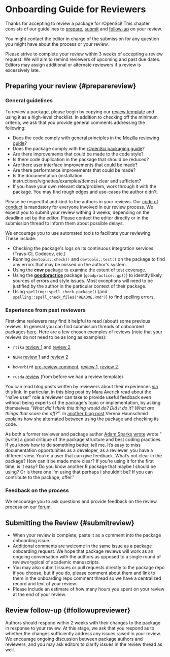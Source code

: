 # Onboarding Guide for Reviewers

<div class="summaryblock">
<p>Thanks for accepting to review a package for rOpenSci! This chapter consists of our guidelines to <a href="#preparereview">prepare</a>, <a href="#submitreview">submit</a> and <a href="#followupreviewer">follow-up</a> on your review.</p>
<p>You might contact the editor in charge of the submission for any question you might have about the process or your review.</p>
<p>Please strive to complete your review within 3 weeks of accepting a review request. We will aim to remind reviewers of upcoming and past due dates. Editors may assign additional or alternate reviewers if a review is excessively late.</p>
</div>

## Preparing your review {#preparereview}

### General guidelines

To review a package, please begin by copying our [review template](#reviewtemplate) and using it as a high-level checklist.  In addition to checking off the minimum criteria, we ask that you provide general comments addressing the following:

- Does the code comply with general principles in the [Mozilla reviewing guide](https://mozillascience.github.io/codeReview/review.html)?
- Does the package comply with the [rOpenSci packaging guide](#building)?
- Are there improvements that could be made to the code style?
- Is there code duplication in the package that should be reduced?
- Are there user interface improvements that could be made?
- Are there performance improvements that could be made?
- Is the documentation (installation instructions/vignettes/examples/demos) clear and sufficient?
- If you have your own relevant data/problem, work through it with the package. You may find rough edges and use-cases the author didn't.

Please be respectful and kind to the authors in your reviews. Our [code of conduct](#code-of-conduct) is mandatory for everyone involved in our review process. We expect you to submit your review withing 3 weeks, depending on the deadline set by the editor. Please contact the editor directly or in the submission thread to inform them about possible delays.

We encourage you to use automated tools to facilitate your reviewing.  These include:

-  Checking the package's logs on its continuous integration services (Travs-CI, Codecov, etc.)
-  Running `devtools::check()` and `devtools::test()` on the package to find any errors that may be missed on the author's system.
-  Using the **covr** package to examine the extent of test coverage.
-  Using the [**goodpractice**](https://github.com/MangoTheCat/goodpractice) package (`goodpractice::gp()`) to identify likely sources of errors and style issues. Most exceptions will need to be justified by the author in the particular context of their package.
-  Using `spelling::spell_check_package()` (and `spelling::spell_check_files("README.Rmd")`) to find spelling errors. 

### Experience from past reviewers

First-time reviewers may find it helpful to read (about) some previous reviews. In general you can find submission threads of onboarded packages [here](https://github.com/ropensci/onboarding/issues?q=is%3Aissue+is%3Aclosed+label%3A6%2Fapproved). Here are a few chosen examples of reviews (note that your reviews do not need to be as long as examples):

* `rtika` [review 1](https://github.com/ropensci/onboarding/issues/191#issuecomment-367166658) and [review 2](https://github.com/ropensci/onboarding/issues/191#issuecomment-368254623)

* `NLMR` [review 1](https://github.com/ropensci/onboarding/issues/188#issuecomment-368042693) and [review 2](https://github.com/ropensci/onboarding/issues/188#issuecomment-369310831)

* `bowerbird` [pre-review comment](https://github.com/ropensci/onboarding/issues/139#issuecomment-322713737), [review 1](https://github.com/ropensci/onboarding/issues/139#issuecomment-342380870), [review 2](https://github.com/ropensci/onboarding/issues/139#issuecomment-342724843).

* `rusda` [review](https://github.com/ropensci/onboarding/issues/18#issuecomment-120445737) (from before we had a review template)

You can read blog posts written by reviewers about their experiences [via this link](https://ropensci.org/tags/reviewer/). In particular, in [this blog post by Mara Averick](https://ropensci.org/blog/2017/08/22/first-package-review/) read about the "naïve user" role a reviewer can take to provide useful feedback even without being experts of the package's topic or implementation, by asking themselves _"What did I think this thing would do? Did it do it? What are things that scare me off?"_. In [another blog post](https://ropensci.org/blog/2017/09/08/first-review-experiences/) Verena Haunschmid explains how she alternated between using the package and checking its code.

As both a former reviewer and package author [Adam Sparks](https://adamhsparks.github.io/) [wrote](https://twitter.com/adamhsparks/status/898132036451303425) wrote "[write] a good critique of the package structure and best coding practices. If you know how to do something better, tell me. It’s easy to miss documentation opportunities as a developer, as a reviewer, you have a different view. You’re a user that can give feedback. What’s not clear in the package? How can it be made more clear? If you’re using it for the first time, is it easy? Do you know another R package that maybe I should be using? Or is there one I’m using that perhaps I shouldn’t be? If you can contribute to the package, offer."

### Feedback on the process

We encourage you to ask questions and provide feedback on the review process on our [forum](https://discuss.ropensci.org). 

## Submitting the Review {#submitreview}

- When your review is complete, paste it as a comment into the package onboarding issue.
- Additional comments are welcome in the same issue as a package onboarding request. We hope that package reviews will work as an ongoing conversation with the authors as opposed to a single round of reviews typical of academic manuscripts.
- You may also submit issues or pull requests directly to the package repo if you choose, but if you do, please comment about them and link to them in the onboarding repo comment thread so we have a centralized record and text of your review.
- Please include an estimate of how many hours you spent on your review at the end of your review.

## Review follow-up {#followupreviewer}

Authors should respond within 2 weeks with their changes to the package in response to your review.  At this stage, we ask that you respond as to whether the changes sufficiently address any issues raised in your review. We encourage ongoing discussion between package authors and reviewers, and you may ask editors to clarify issues in the review thread as well.
